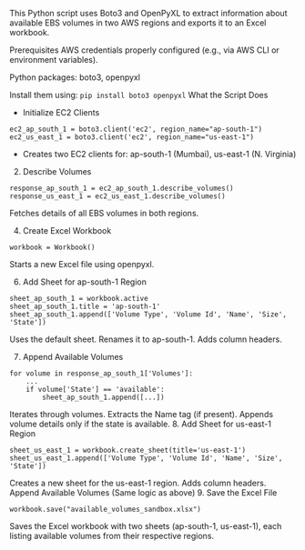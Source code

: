 This Python script uses Boto3 and OpenPyXL to extract information about available EBS volumes in two AWS regions and exports it to an Excel workbook.

Prerequisites
AWS credentials properly configured (e.g., via AWS CLI or environment variables).

Python packages: boto3, openpyxl

Install them using:
```pip install boto3 openpyxl```
What the Script Does
- Initialize EC2 Clients
```
ec2_ap_south_1 = boto3.client('ec2', region_name="ap-south-1")
ec2_us_east_1 = boto3.client('ec2', region_name="us-east-1")
```
- Creates two EC2 clients for: ap-south-1 (Mumbai), us-east-1 (N. Virginia)

2. Describe Volumes
```
response_ap_south_1 = ec2_ap_south_1.describe_volumes()
response_us_east_1 = ec2_us_east_1.describe_volumes()
```
Fetches details of all EBS volumes in both regions.

4. Create Excel Workbook
```
workbook = Workbook()
```
Starts a new Excel file using openpyxl.

6. Add Sheet for ap-south-1 Region
```
sheet_ap_south_1 = workbook.active
sheet_ap_south_1.title = 'ap-south-1'
sheet_ap_south_1.append(['Volume Type', 'Volume Id', 'Name', 'Size', 'State'])
```
Uses the default sheet.
Renames it to ap-south-1.
Adds column headers.

7. Append Available Volumes
```
for volume in response_ap_south_1['Volumes']:
    ...
    if volume['State'] == 'available':
        sheet_ap_south_1.append([...])
```
Iterates through volumes.
Extracts the Name tag (if present).
Appends volume details only if the state is available.
8. Add Sheet for us-east-1 Region
```
sheet_us_east_1 = workbook.create_sheet(title='us-east-1')
sheet_us_east_1.append(['Volume Type', 'Volume Id', 'Name', 'Size', 'State'])
```
Creates a new sheet for the us-east-1 region.
Adds column headers.
Append Available Volumes (Same logic as above)
9. Save the Excel File
```
workbook.save("available_volumes_sandbox.xlsx")
```
Saves the Excel workbook with two sheets (ap-south-1, us-east-1), each listing available volumes from their respective regions.
